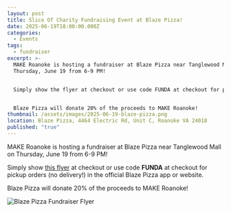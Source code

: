 ```yaml
---
layout: post
title: Slice Of Charity Fundraising Event at Blaze Pizza!
date: 2025-06-19T18:00:00.000Z
categories:
  - Events
tags:
  - fundraiser
excerpt: >-
  MAKE Roanoke is hosting a fundraiser at Blaze Pizza near Tanglewood Mall on
  Thursday, June 19 from 6-9 PM!


  Simply show the flyer at checkout or use code FUNDA at checkout for pickup orders (no delivery!) in the official Blaze Pizza app or website.


  Blaze Pizza will donate 20% of the proceeds to MAKE Roanoke!
thumbnail: /assets/images/2025-06-19-blaze-pizza.png
location: Blaze Pizza, 4464 Electric Rd, Unit C, Roanoke VA 24018
published: "true"
---
```

MAKE Roanoke is hosting a fundraiser at Blaze Pizza near Tanglewood Mall on Thursday, June 19 from 6-9 PM!

Simply show [this flyer](https://drive.google.com/file/d/1PF-CO6rSGImd_fzdiW1KRSi1FbEGzJb5/view) at checkout or use code **FUNDA** at checkout for pickup orders (no delivery!) in the official Blaze Pizza app or website.

Blaze Pizza will donate 20% of the proceeds to MAKE Roanoke!

![Blaze Pizza Fundraiser Flyer](/assets/images/make-roanoke-blaze-pizza.jpg)
